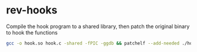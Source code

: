 # rev-hooks

Compile the hook program to a shared library, then patch the original binary to hook the functions

```bash
gcc -o hook.so hook.c -shared -fPIC -ggdb && patchelf --add-needed ./hook.so my_program
```

